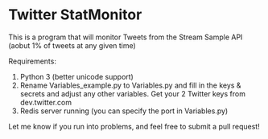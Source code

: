 # Twitter StatMonitor

This is a program that will monitor Tweets from the Stream Sample API (aobut 1% of tweets at any given time)

Requirements:

1. Python 3 (better unicode support)
2. Rename Variables_example.py to Variables.py and fill in the keys & secrets and adjust any other variables. Get your 2 Twitter keys from dev.twitter.com
3. Redis server running (you can specify the port in Variables.py)

Let me know if you run into problems, and feel free to submit a pull request!
